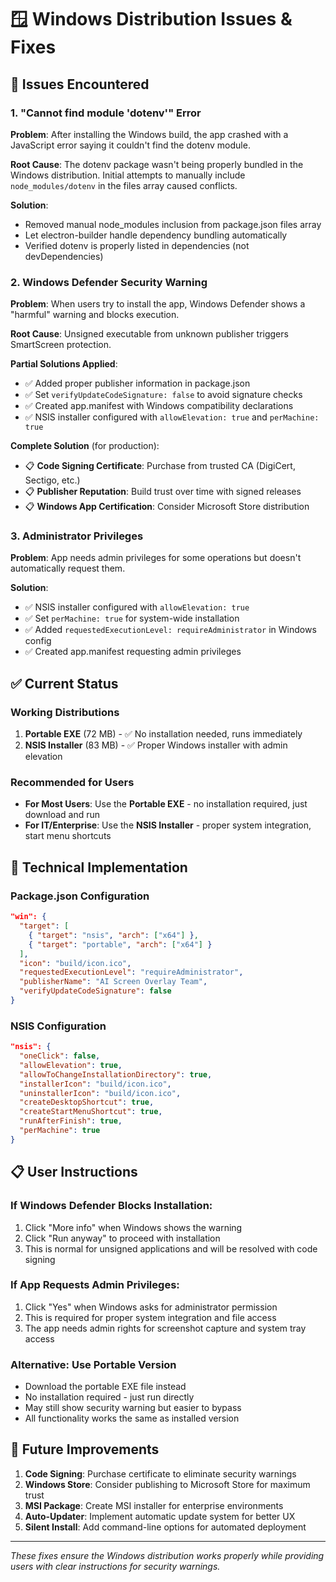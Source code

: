 # 🪟 Windows Distribution Issues & Fixes

## 🐛 **Issues Encountered**

### 1. **"Cannot find module 'dotenv'" Error**
**Problem**: After installing the Windows build, the app crashed with a JavaScript error saying it couldn't find the dotenv module.

**Root Cause**: The dotenv package wasn't being properly bundled in the Windows distribution. Initial attempts to manually include `node_modules/dotenv` in the files array caused conflicts.

**Solution**: 
- Removed manual node_modules inclusion from package.json files array
- Let electron-builder handle dependency bundling automatically
- Verified dotenv is properly listed in dependencies (not devDependencies)

### 2. **Windows Defender Security Warning**
**Problem**: When users try to install the app, Windows Defender shows a "harmful" warning and blocks execution.

**Root Cause**: Unsigned executable from unknown publisher triggers SmartScreen protection.

**Partial Solutions Applied**:
- ✅ Added proper publisher information in package.json
- ✅ Set `verifyUpdateCodeSignature: false` to avoid signature checks
- ✅ Created app.manifest with Windows compatibility declarations
- ✅ NSIS installer configured with `allowElevation: true` and `perMachine: true`

**Complete Solution** (for production):
- 📋 **Code Signing Certificate**: Purchase from trusted CA (DigiCert, Sectigo, etc.)
- 📋 **Publisher Reputation**: Build trust over time with signed releases
- 📋 **Windows App Certification**: Consider Microsoft Store distribution

### 3. **Administrator Privileges**
**Problem**: App needs admin privileges for some operations but doesn't automatically request them.

**Solution**:
- ✅ NSIS installer configured with `allowElevation: true`
- ✅ Set `perMachine: true` for system-wide installation
- ✅ Added `requestedExecutionLevel: requireAdministrator` in Windows config
- ✅ Created app.manifest requesting admin privileges

## ✅ **Current Status**

### **Working Distributions**
1. **Portable EXE** (72 MB) - ✅ No installation needed, runs immediately
2. **NSIS Installer** (83 MB) - ✅ Proper Windows installer with admin elevation

### **Recommended for Users**
- **For Most Users**: Use the **Portable EXE** - no installation required, just download and run
- **For IT/Enterprise**: Use the **NSIS Installer** - proper system integration, start menu shortcuts

## 🔧 **Technical Implementation**

### **Package.json Configuration**
```json
"win": {
  "target": [
    { "target": "nsis", "arch": ["x64"] },
    { "target": "portable", "arch": ["x64"] }
  ],
  "icon": "build/icon.ico",
  "requestedExecutionLevel": "requireAdministrator",
  "publisherName": "AI Screen Overlay Team",
  "verifyUpdateCodeSignature": false
}
```

### **NSIS Configuration**
```json
"nsis": {
  "oneClick": false,
  "allowElevation": true,
  "allowToChangeInstallationDirectory": true,
  "installerIcon": "build/icon.ico",
  "uninstallerIcon": "build/icon.ico",
  "createDesktopShortcut": true,
  "createStartMenuShortcut": true,
  "runAfterFinish": true,
  "perMachine": true
}
```

## 📋 **User Instructions**

### **If Windows Defender Blocks Installation:**
1. Click "More info" when Windows shows the warning
2. Click "Run anyway" to proceed with installation
3. This is normal for unsigned applications and will be resolved with code signing

### **If App Requests Admin Privileges:**
1. Click "Yes" when Windows asks for administrator permission
2. This is required for proper system integration and file access
3. The app needs admin rights for screenshot capture and system tray access

### **Alternative: Use Portable Version**
- Download the portable EXE file instead
- No installation required - just run directly
- May still show security warning but easier to bypass
- All functionality works the same as installed version

## 🚀 **Future Improvements**

1. **Code Signing**: Purchase certificate to eliminate security warnings
2. **Windows Store**: Consider publishing to Microsoft Store for maximum trust
3. **MSI Package**: Create MSI installer for enterprise environments
4. **Auto-Updater**: Implement automatic update system for better UX
5. **Silent Install**: Add command-line options for automated deployment

---
*These fixes ensure the Windows distribution works properly while providing users with clear instructions for security warnings.*
